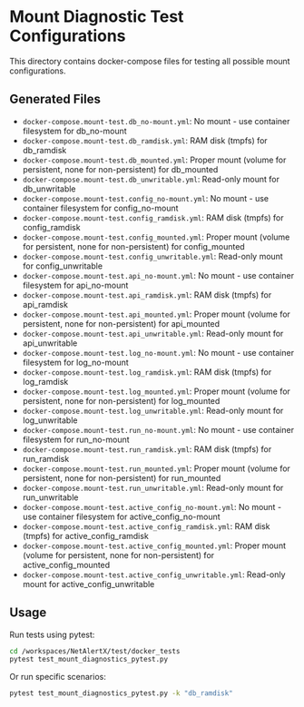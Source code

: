# Mount Diagnostic Test Configurations

This directory contains docker-compose files for testing all possible mount configurations.

## Generated Files

- `docker-compose.mount-test.db_no-mount.yml`: No mount - use container filesystem for db_no-mount
- `docker-compose.mount-test.db_ramdisk.yml`: RAM disk (tmpfs) for db_ramdisk
- `docker-compose.mount-test.db_mounted.yml`: Proper mount (volume for persistent, none for non-persistent) for db_mounted
- `docker-compose.mount-test.db_unwritable.yml`: Read-only mount for db_unwritable
- `docker-compose.mount-test.config_no-mount.yml`: No mount - use container filesystem for config_no-mount
- `docker-compose.mount-test.config_ramdisk.yml`: RAM disk (tmpfs) for config_ramdisk
- `docker-compose.mount-test.config_mounted.yml`: Proper mount (volume for persistent, none for non-persistent) for config_mounted
- `docker-compose.mount-test.config_unwritable.yml`: Read-only mount for config_unwritable
- `docker-compose.mount-test.api_no-mount.yml`: No mount - use container filesystem for api_no-mount
- `docker-compose.mount-test.api_ramdisk.yml`: RAM disk (tmpfs) for api_ramdisk
- `docker-compose.mount-test.api_mounted.yml`: Proper mount (volume for persistent, none for non-persistent) for api_mounted
- `docker-compose.mount-test.api_unwritable.yml`: Read-only mount for api_unwritable
- `docker-compose.mount-test.log_no-mount.yml`: No mount - use container filesystem for log_no-mount
- `docker-compose.mount-test.log_ramdisk.yml`: RAM disk (tmpfs) for log_ramdisk
- `docker-compose.mount-test.log_mounted.yml`: Proper mount (volume for persistent, none for non-persistent) for log_mounted
- `docker-compose.mount-test.log_unwritable.yml`: Read-only mount for log_unwritable
- `docker-compose.mount-test.run_no-mount.yml`: No mount - use container filesystem for run_no-mount
- `docker-compose.mount-test.run_ramdisk.yml`: RAM disk (tmpfs) for run_ramdisk
- `docker-compose.mount-test.run_mounted.yml`: Proper mount (volume for persistent, none for non-persistent) for run_mounted
- `docker-compose.mount-test.run_unwritable.yml`: Read-only mount for run_unwritable
- `docker-compose.mount-test.active_config_no-mount.yml`: No mount - use container filesystem for active_config_no-mount
- `docker-compose.mount-test.active_config_ramdisk.yml`: RAM disk (tmpfs) for active_config_ramdisk
- `docker-compose.mount-test.active_config_mounted.yml`: Proper mount (volume for persistent, none for non-persistent) for active_config_mounted
- `docker-compose.mount-test.active_config_unwritable.yml`: Read-only mount for active_config_unwritable

## Usage

Run tests using pytest:

```bash
cd /workspaces/NetAlertX/test/docker_tests
pytest test_mount_diagnostics_pytest.py
```

Or run specific scenarios:

```bash
pytest test_mount_diagnostics_pytest.py -k "db_ramdisk"
```
